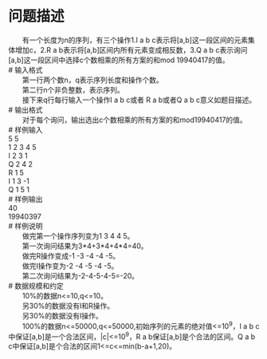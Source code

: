 <div id="pcont1" style="margin-top:20px; display:block;">

# 问题描述

<div class="pdcont">　　有一个长度为n的序列，有三个操作1.I a b c表示将[a,b]这一段区间的元素集体增加c，2.R a b表示将[a,b]区间内所有元素变成相反数，3.Q a b c表示询问[a,b]这一段区间中选择c个数相乘的所有方案的和mod 19940417的值。</div>
# 输入格式

<div class="pdcont">　　第一行两个数n，q表示序列长度和操作个数。<br/>
　　第二行n个非负整数，表示序列。<br/>
　　接下来q行每行输入一个操作I a b c或者 R a b或者Q a b c意义如题目描述。</div>
# 输出格式

<div class="pdcont">　　对于每个询问，输出选出c个数相乘的所有方案的和mod19940417的值。</div>
# 样例输入

<div class="pddata">5 5<br/>
1 2 3 4 5<br/>
I 2 3 1<br/>
Q 2 4 2<br/>
R 1 5<br/>
I 1 3 -1<br/>
Q 1 5 1</div>
# 样例输出

<div class="pddata">40<br/>
19940397</div>
# 样例说明

<div class="pdcont">　　做完第一个操作序列变为1 3 4 4 5。<br/>
　　第一次询问结果为3*4+3*4+4*4=40。<br/>
　　做完R操作变成-1 -3 -4 -4 -5。<br/>
　　做完I操作变为-2 -4 -5 -4 -5。<br/>
　　第二次询问结果为-2-4-5-4-5=-20。</div>
# 数据规模和约定

<div class="pdcont">　　10%的数据n&lt;=10,q&lt;=10。<br/>
　　另30%的数据没有I和R操作。<br/>
　　另30%的数据没有I操作。<br/>
　　100%的数据n&lt;=50000,q&lt;=50000,初始序列的元素的绝对值&lt;=10<sup>9</sup>，I a b c中保证[a,b]是一个合法区间，|c|&lt;=10<sup>9</sup>，R a b保证[a,b]是个合法的区间。Q a b c中保证[a,b]是个合法的区间1&lt;=c&lt;=min(b-a+1,20)。</div>

</div>